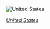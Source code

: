 
![United States](https://www.gstatic.com/prettyearth/assets/full/1258.jpg)

*[United States](https://www.google.com/maps/@36.674511,-111.735163,14z/data=!3m1!1e3)*
